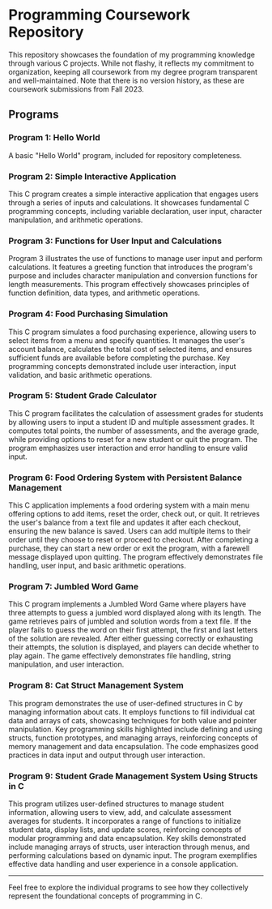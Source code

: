 # Programming Coursework Repository

This repository showcases the foundation of my programming knowledge through various C projects. While not flashy, it reflects my commitment to organization, keeping all coursework from my degree program transparent and well-maintained. Note that there is no version history, as these are coursework submissions from Fall 2023.

## Programs

### Program 1: Hello World
A basic "Hello World" program, included for repository completeness.

### Program 2: Simple Interactive Application
This C program creates a simple interactive application that engages users through a series of inputs and calculations. It showcases fundamental C programming concepts, including variable declaration, user input, character manipulation, and arithmetic operations.

### Program 3: Functions for User Input and Calculations
Program 3 illustrates the use of functions to manage user input and perform calculations. It features a greeting function that introduces the program's purpose and includes character manipulation and conversion functions for length measurements. This program effectively showcases principles of function definition, data types, and arithmetic operations.

### Program 4: Food Purchasing Simulation
This C program simulates a food purchasing experience, allowing users to select items from a menu and specify quantities. It manages the user's account balance, calculates the total cost of selected items, and ensures sufficient funds are available before completing the purchase. Key programming concepts demonstrated include user interaction, input validation, and basic arithmetic operations.

### Program 5: Student Grade Calculator
This C program facilitates the calculation of assessment grades for students by allowing users to input a student ID and multiple assessment grades. It computes total points, the number of assessments, and the average grade, while providing options to reset for a new student or quit the program. The program emphasizes user interaction and error handling to ensure valid input.

### Program 6: Food Ordering System with Persistent Balance Management
This C application implements a food ordering system with a main menu offering options to add items, reset the order, check out, or quit. It retrieves the user's balance from a text file and updates it after each checkout, ensuring the new balance is saved. Users can add multiple items to their order until they choose to reset or proceed to checkout. After completing a purchase, they can start a new order or exit the program, with a farewell message displayed upon quitting. The program effectively demonstrates file handling, user input, and basic arithmetic operations.

### Program 7: Jumbled Word Game
This C program implements a Jumbled Word Game where players have three attempts to guess a jumbled word displayed along with its length. The game retrieves pairs of jumbled and solution words from a text file. If the player fails to guess the word on their first attempt, the first and last letters of the solution are revealed. After either guessing correctly or exhausting their attempts, the solution is displayed, and players can decide whether to play again. The game effectively demonstrates file handling, string manipulation, and user interaction.

### Program 8: Cat Struct Management System
This program demonstrates the use of user-defined structures in C by managing information about cats. It employs functions to fill individual cat data and arrays of cats, showcasing techniques for both value and pointer manipulation. Key programming skills highlighted include defining and using structs, function prototypes, and managing arrays, reinforcing concepts of memory management and data encapsulation. The code emphasizes good practices in data input and output through user interaction.

### Program 9: Student Grade Management System Using Structs in C
This program utilizes user-defined structures to manage student information, allowing users to view, add, and calculate assessment averages for students. It incorporates a range of functions to initialize student data, display lists, and update scores, reinforcing concepts of modular programming and data encapsulation. Key skills demonstrated include managing arrays of structs, user interaction through menus, and performing calculations based on dynamic input. The program exemplifies effective data handling and user experience in a console application.

---

Feel free to explore the individual programs to see how they collectively represent the foundational concepts of programming in C.
